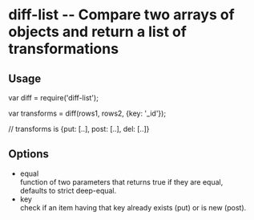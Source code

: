 diff-list -- Compare two arrays of objects and return a list of transformations
===============================================================================


Usage
-----

var diff = require('diff-list');

var transforms = diff(rows1, rows2, {key: '_id'});

// transforms is {put: [..], post: [..], del: [..]}


Options
-------

* equal  
  function of two parameters that returns true if they are equal,  
  defaults to strict deep-equal.
* key  
  check if an item having that key already exists (put) or is new (post).

